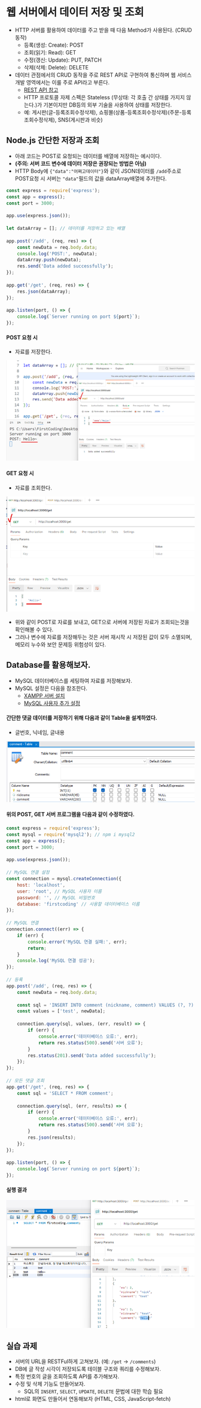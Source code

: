 
# 웹 서버에서 데이터 저장 및 조회
 - HTTP 서버를 활용하여 데이터를 주고 받을 때 다음 Method가 사용된다. (CRUD 동작)
   - 등록(생성: Create): POST
   - 조회(읽기: Read): GET
   - 수정(갱신: Update): PUT, PATCH
   - 삭제(삭제: Delete): DELETE
 - 데이터 관점에서의 CRUD 동작을 주로 REST API로 구현하여 통신하며 웹 서비스 개발 영역에서는 이룰 주로 API라고 부른다.
   - [REST API 참고](https://github.com/ttaengz/spring-study/blob/main/docs/05%20RESTful%20API.md)
   - HTTP 프로토콜 자제 스펙은 Stateless (무상태: 각 호출 간 상태를 가지지 않는다.)가 기본이지만 DB등의 외부 기술을 사용하여 상태를 저장한다.
   - 예: 게시판(글-등록조회수정삭제), 쇼핑몰(상품-등록조회수정삭제)(주문-등록조회수정삭제), SNS(게시판과 비슷)

## Node.js 간단한 저장과 조회
 - 아래 코드는 POST로 요청되는 데이터를 배열에 저장하는 예시이다. 
 - **(주의: 서버 코드 변수에 데이터 저장은 권장되는 방법은 아님)**
 - HTTP Body에 `{"data":"어쩌고데이터"}`와 같이 JSON데이터를 `/add`주소로 POST요청 시 서버는 `"data"`필드의 값을 dataArray배열에 추가한다.

```js
const express = require('express');
const app = express();
const port = 3000;

app.use(express.json());

let dataArray = []; // 데이터를 저장하고 있는 배열

app.post('/add', (req, res) => {
    const newData = req.body.data;
    console.log('POST:', newData);
    dataArray.push(newData);
    res.send('Data added successfully');
});

app.get('/get', (req, res) => {
    res.json(dataArray);
});

app.listen(port, () => {
    console.log(`Server running on port ${port}`);
});
```

#### POST 요청 시
 - 자료를 저장한다.

  ![Http POST](./img/node_array_post.png)


#### GET 요청 시 
 - 자료를 조회한다.

  ![Http POST](./img/node_array_get.png)


 - 위와 같이 POST로 자료를 보내고, GET으로 서버에 저장된 자료가 조회되는것을 확인해볼 수 있다.
 - 그러나 변수에 자료를 저장해두는 것은 서버 재시작 시 저장된 값이 모두 소멸되며, 메모리 누수와 보안 문제등 위험성이 있다.

## Database를 활용해보자.
 - MySQL 데이터베이스를 세팅하여 자료를 저장해보자.
 - MySQL 설정은 다음을 참조한다.
   - [XAMPP 서버 설치](https://github.com/ttaengz/spring-study/blob/main/docs/02%20%EA%B0%9C%EB%B0%9C%20%ED%99%98%EA%B2%BD%20%EC%84%A4%EC%A0%95%EA%B3%BC%20%ED%94%84%EB%A1%9C%EC%A0%9D%ED%8A%B8%20%EC%83%9D%EC%84%B1.md#mysql-%EB%8D%B0%EC%9D%B4%ED%84%B0%EB%B2%A0%EC%9D%B4%EC%8A%A4-%EC%84%A4%EC%B9%98)
   - [MySQL 사용자 추가 설정](https://github.com/ttaengz/spring-study/blob/main/docs/02-2%20MySQL%20%EC%82%AC%EC%9A%A9%EC%9E%90%20%EC%B6%94%EA%B0%80%20%EC%84%A4%EC%A0%95.md)

#### 간단한 댓글 데이터를 저장하기 위해 다음과 같이 Table을 설계하였다.
 - 글번호, 닉네임, 글내용

 ![Mysql Table](./img/mysql_comment_table_1.png)

#### 위의 POST, GET 서버 프로그램을 다음과 같이 수정하였다.

```js
const express = require('express');
const mysql = require('mysql2'); // npm i mysql2
const app = express();
const port = 3000;

app.use(express.json());

// MySQL 연결 설정
const connection = mysql.createConnection({
    host: 'localhost',
    user: 'root', // MySQL 사용자 이름
    password: '', // MySQL 비밀번호
    database: 'firstcoding' // 사용할 데이터베이스 이름
});

// MySQL 연결
connection.connect((err) => {
    if (err) {
        console.error('MySQL 연결 실패:', err);
        return;
    }
    console.log('MySQL 연결 성공');
});

// 등록
app.post('/add', (req, res) => {
    const newData = req.body.data;

    const sql = 'INSERT INTO comment (nickname, comment) VALUES (?, ?)';
    const values = ['test', newData];

    connection.query(sql, values, (err, result) => {
        if (err) {
            console.error('데이터베이스 오류:', err);
            return res.status(500).send('서버 오류');
        }
        res.status(201).send('Data added successfully');
    });
});

// 모든 댓글 조회
app.get('/get', (req, res) => {
    const sql = 'SELECT * FROM comment';

    connection.query(sql, (err, results) => {
        if (err) {
            console.error('데이터베이스 오류:', err);
            return res.status(500).send('서버 오류');
        }
        res.json(results);
    });
});

app.listen(port, () => {
    console.log(`Server running on port ${port}`);
});

```

#### 실행 결과

 ![Node Mysql 연동결과](./img/node_mysql_get1.png)

## 실습 과제
 - 서버의 URL을 RESTFul하게 고쳐보자. (예: `/get` → `/comments`)
 - DB에 글 작성 시각이 저장되도록 테이블 구조와 쿼리를 수정해보자.
 - 특정 번호의 글을 조회하도록 API를 추가해보자.
 - 수정 및 삭제 기능도 만들어보자.
    - SQL의 `INSERT`, `SELECT`, `UPDATE`, `DELETE` 문법에 대한 학습 필요
 - html로 화면도 만들어서 연동해보자 (HTML, CSS, JavaScript-fetch)
